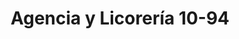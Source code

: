 ---
title: "Agencia y Licorería 10-94"
url: /chinandega/agencia-y-licoreria-10-94/
shop: Lebensmittel
---